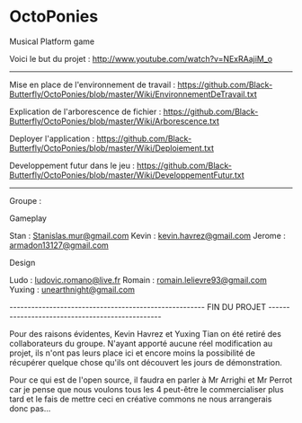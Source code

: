 OctoPonies
==========

Musical Platform game


Voici le but du projet : http://www.youtube.com/watch?v=NExRAajiM_o

---------------------------------------------------------------------------------------------------------------------

Mise en place de l'environnement de travail :
https://github.com/Black-Butterfly/OctoPonies/blob/master/Wiki/EnvironnementDeTravail.txt

Explication de l'arborescence de fichier :
https://github.com/Black-Butterfly/OctoPonies/blob/master/Wiki/Arborescence.txt

Deployer l'application :
https://github.com/Black-Butterfly/OctoPonies/blob/master/Wiki/Deploiement.txt

Developpement futur dans le jeu :
https://github.com/Black-Butterfly/OctoPonies/blob/master/Wiki/DeveloppementFutur.txt


---------------------------------------------------------------------------------------------------------------------

Groupe :

Gameplay

Stan : Stanislas.mur@gmail.com
Kevin : kevin.havrez@gmail.com
Jerome : armadon13127@gmail.com

Design

Ludo : ludovic.romano@live.fr
Romain : romain.lelievre93@gmail.com
Yuxing : unearthnight@gmail.com

------------------------------------------------------ FIN DU PROJET ------------------------------------------------

Pour des raisons évidentes, Kevin Havrez et Yuxing Tian on été retiré des collaborateurs du groupe. N'ayant apporté aucune réel modification au projet, ils n'ont pas leurs place ici et encore moins la possibilité de récupérer quelque chose qu'ils ont découvert les jours de démonstration. 

Pour ce qui est de l'open source, il faudra en parler à Mr Arrighi et Mr Perrot car je pense que nous voulons tous les 4 peut-être le commercialiser plus tard et le fais de mettre ceci en créative commons ne nous arrangerais donc pas...
